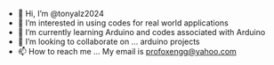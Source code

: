 - 👋 Hi, I’m @tonyalz2024
- 👀 I’m interested in using codes for  real world applications
- 🌱 I’m currently learning Arduino and codes associated with Arduino
- 💞️ I’m looking to collaborate on ... arduino projects
- 📫 How to reach me ... My email is profoxengg@yahoo.com

<!---
tonyalz2024/tonyalz2024 is a ✨ special ✨ repository because its `README.md` (this file) appears on your GitHub profile.
You can click the Preview link to take a look at your changes.
--->
